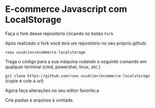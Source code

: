 # E-commerce Javascript com LocalStorage

Faça o fork desse repositório clicando no botão `Fork`

Após realizado o fork você terá um repositório no seu próprio github:

`<seu usuário>/ecommerce-localstorage`

Traga o código para a sua máquina rodando o seguinte comando em qualquer terminal (cmd, powershel, linux, etc.)

`git clone https://github.com/<seu usuário>/ecommerce-localstorage` (copie e cole a url)

Agora faça alterações no seu editor favorito.a

Crie pastas e arquivos à vontade.

